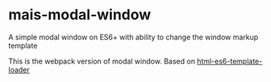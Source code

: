 # mais-modal-window
A simple modal window on ES6+ with ability to change the window markup template

This is the webpack version of modal window. Based on [html-es6-template-loader](https://www.npmjs.com/package/html-es6-template-loader "HTML template webpack loader")